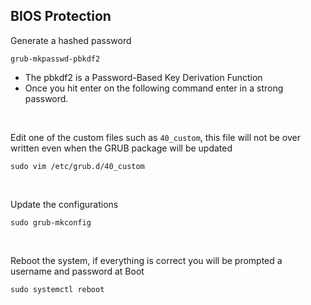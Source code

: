 ## BIOS Protection

Generate a hashed password
```
grub-mkpasswd-pbkdf2
```
- The pbkdf2 is a Password-Based Key Derivation Function
- Once you hit enter on the following command enter in a strong password.

<br>

Edit one of the custom files such as `40_custom`, this file will not be over written even when the GRUB package will be updated
```
sudo vim /etc/grub.d/40_custom
```

<br>

Update the configurations
```
sudo grub-mkconfig
```

<br>

Reboot the system, if everything is correct you will be prompted a username and password at Boot
```
sudo systemctl reboot
```
